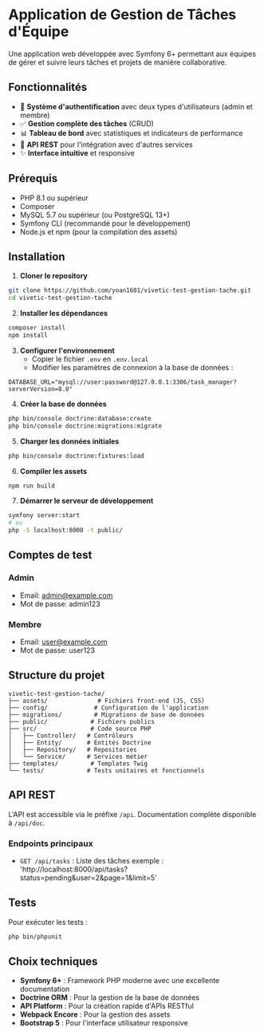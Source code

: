 # Application de Gestion de Tâches d'Équipe

Une application web développée avec Symfony 6+ permettant aux équipes de gérer et suivre leurs tâches et projets de manière collaborative.

## Fonctionnalités

- 👥 **Système d'authentification** avec deux types d'utilisateurs (admin et membre)
- ✅ **Gestion complète des tâches** (CRUD)
- 📊 **Tableau de bord** avec statistiques et indicateurs de performance
- 🔄 **API REST** pour l'intégration avec d'autres services
- ✨ **Interface intuitive** et responsive

## Prérequis

- PHP 8.1 ou supérieur
- Composer
- MySQL 5.7 ou supérieur (ou PostgreSQL 13+)
- Symfony CLI (recommandé pour le développement)
- Node.js et npm (pour la compilation des assets)

## Installation

1. **Cloner le repository**
```bash
git clone https://github.com/yoan1601/vivetic-test-gestion-tache.git
cd vivetic-test-gestion-tache
```

2. **Installer les dépendances**
```bash
composer install
npm install
```

3. **Configurer l'environnement**
   - Copier le fichier `.env` en `.env.local`
   - Modifier les paramètres de connexion à la base de données :
```
DATABASE_URL="mysql://user:password@127.0.0.1:3306/task_manager?serverVersion=8.0"
```

4. **Créer la base de données**
```bash
php bin/console doctrine:database:create
php bin/console doctrine:migrations:migrate
```

5. **Charger les données initiales**
```bash
php bin/console doctrine:fixtures:load
```

6. **Compiler les assets**
```bash
npm run build
```

7. **Démarrer le serveur de développement**
```bash
symfony server:start
# ou
php -S localhost:8000 -t public/
```

## Comptes de test

### Admin
- Email: admin@example.com
- Mot de passe: admin123

### Membre
- Email: user@example.com
- Mot de passe: user123

## Structure du projet

```
vivetic-test-gestion-tache/
├── assets/              # Fichiers front-end (JS, CSS)
├── config/             # Configuration de l'application
├── migrations/         # Migrations de base de données
├── public/            # Fichiers publics
├── src/               # Code source PHP
│   ├── Controller/   # Contrôleurs
│   ├── Entity/       # Entités Doctrine
│   ├── Repository/   # Repositories
│   └── Service/      # Services métier
├── templates/         # Templates Twig
└── tests/            # Tests unitaires et fonctionnels
```

## API REST

L'API est accessible via le préfixe `/api`. Documentation complète disponible à `/api/doc`.

### Endpoints principaux

- `GET /api/tasks` : Liste des tâches
exemple : 'http://localhost:8000/api/tasks?status=pending&user=2&page=1&limit=5'

## Tests

Pour exécuter les tests :

```bash
php bin/phpunit
```

## Choix techniques

- **Symfony 6+** : Framework PHP moderne avec une excellente documentation
- **Doctrine ORM** : Pour la gestion de la base de données
- **API Platform** : Pour la création rapide d'APIs RESTful
- **Webpack Encore** : Pour la gestion des assets
- **Bootstrap 5** : Pour l'interface utilisateur responsive
